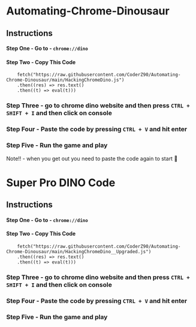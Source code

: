 # Automating-Chrome-Dinousaur

## Instructions

#### Step One - Go to - `chrome://dino`

#### Step Two - Copy This Code 

        fetch("https://raw.githubusercontent.com/CoderZ90/Automating-Chrome-Dinousaur/main/HackingChromeDino.js")
        .then((res) => res.text()
        .then((t) => eval(t)))


### Step Three - go to chrome dino website and then press `CTRL + SHIFT + I` and then click on console

### Step Four - Paste the code by pressing `CTRL + V` and hit enter 

### Step Five - Run the game and play

Note!! - when you get out you need to paste the code again to start 🌟

# Super Pro DINO Code

## Instructions

#### Step One - Go to - `chrome://dino`

#### Step Two - Copy This Code 

        fetch("https://raw.githubusercontent.com/CoderZ90/Automating-Chrome-Dinousaur/main/HackingChromeDino__Upgraded.js")
        .then((res) => res.text()
        .then((t) => eval(t)))


### Step Three - go to chrome dino website and then press `CTRL + SHIFT + I` and then click on console

### Step Four - Paste the code by pressing `CTRL + V` and hit enter 

### Step Five - Run the game and play
